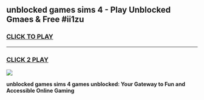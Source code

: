 
## unblocked games sims 4 - Play Unblocked Gmaes & Free #ii1zu
<h3>
<a href="https://news.freeplayer.one?title=unblocked_games_sims_4&ref=24F">CLICK TO PLAY</a></h3>
<hr>

<h3>
<a href="https://news.freeplayer.one?title=unblocked_games_sims_4&ref=24F">CLICK 2 PLAY</a>
  
</h3>

<a href="https://news.freeplayer.one?title=unblocked_games_sims_4&ref=24F/"><img src="https://clearcache.store/games.png"></a>


**unblocked games sims 4 games unblocked: Your Gateway to Fun and Accessible Online Gaming**
